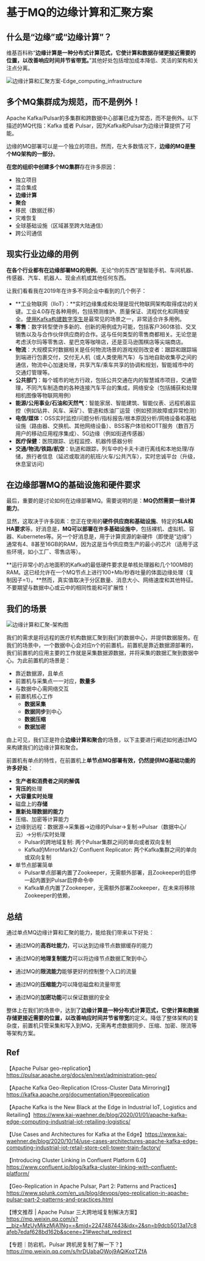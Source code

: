 

# 基于MQ的边缘计算和汇聚方案

## 什么是“边缘”或“边缘计算”？

维基百科称“**边缘计算是一种分布式计算范式，它使计算和数据存储更接近需要的位置，以改善响应时间并节省带宽。**”其他好处包括增加成本降低、灵活的架构和关注点分离。

![边缘计算和汇聚方案-Edge_computing_infrastructure](assets/边缘计算和汇聚方案-Edge_computing_infrastructure.png)

## 多个MQ集群成为规范，而不是例外！

Apache Kafka/Pulsar的多集群和跨数据中心部署已成为常态，而不是例外。以下描述的MQ代指：Kafka 或者 Pulsar，因为Kafka和Pulsar为边缘计算提供了可能。

边缘的MQ部署可以是一个独立的项目。然而，在大多数情况下，**边缘的MQ是整个MQ架构的一部分**。

**在您的组织中创建多个MQ集群**存在许多原因：

- 独立项目
- 混合集成
- **边缘计算**
- **聚合**
- 移民（数据迁移）
- 灾难恢复
- 全球基础设施（区域甚至跨大陆通信）
- 跨公司通信

## 现实行业边缘的用例

**在各个行业都有在边缘部署MQ的用例**。无论“你的东西”是智能手机、车间机器、传感器、汽车、机器人、现金点机或其他任何东西。

让我们看看我在2019年在许多不同企业中看到的几个例子：

- **工业物联网（IIoT）：**实时边缘集成和处理是现代物联网架构取得成功的关键。工业4.0存在各种用例，包括预测维护、质量保证、流程优化和网络安全。[使用Kafka构建数字孪生](https://www.kai-waehner.de/blog/2019/11/28/apache-kafka-industrial-iot-iiot-build-an-open-scalable-reliable-digital-twin/)是最常见的场景之一，非常适合许多用例。
- **零售**：数字转型使许多新的、创新的用例成为可能，包括客户360体验、交叉销售以及与合作伙伴供应商的合作。这与任何类型的零售商都相关。无论您是考虑沃尔玛等零售店、星巴克等咖啡店，还是亚马逊围棋店等尖端商店。
- **物流**：大规模实时数据相关是任何物流场景的游戏规则改变者：跟踪和跟踪端到端进行包裹交付，交付无人机（或人类使用汽车）与当地自助收集亭之间的通信，物流中心加速处理，共享汽车/乘车共享的协调和规划，智能城市中的交通灯管理等。
- **公共部门**：每个城市的地方行政，包括公共交通在内的智慧城市项目，交通管理，不同汽车制造商的各种连接汽车平台的集成，网络安全（包括捕获和处理相机图像等物联网用例）
- **能源/公用事业/石油和天然气**：智能家居、智能建筑、智能仪表、远程机器监控（例如钻井、风车、采矿）、管道和炼油厂运营（例如预测故障或异常检测）
- **电信/媒体**：OSS实时监控/问题分析/指标报告/根本原因分析/网络设备和基础设施（路由器、交换机、其他网络设备）、BSS客户体验和OTT服务（数百万用户的移动应用程序集成）、5G边缘（例如街道传感器）
- **医疗保健**：医院跟踪、远程监控、机器传感器分析
- **交通/物流/铁路/航空**：轨道和跟踪，列车中的卡夫卡进行离线和本地处理/存储，旅行者信息（延迟或取消的航班/火车/公共汽车），实时忠诚平台（升级，休息室访问）

## 在边缘部署MQ的基础设施和硬件要求

最后，重要的是讨论如何在边缘部署MQ。需要说明的是：**MQ仍然需要一些计算能力**。

显然，这取决于许多因素：您正在使用的**硬件供应商和基础设施**、特定的**SLA和HA要求**等。好消息是，**MQ可以部署在许多基础设施中**，包括裸机、虚拟机、容器、Kubernetes等。另一个好消息是，用于计算资源的新硬件（即使是“边缘”）通常有4、8甚至16GB的RAM，因为这是当今供应商生产的最小的芯片（适用于这些环境，如小工厂、零售店等）。

**运行非常小的占地面积的Kafka的最低硬件要求是单核处理器和几个100MB的RAM。这已经允许在一个MQ节点上进行100+Mb/秒吞吐量的体面边缘处理（复制因子=1）。**然而，真实值取决于分区数量、消息大小、网络速度和其他特征。不要期望与数据中心或云中的相同性能和可扩展性！

## 我们的场景

![边缘计算和汇聚-架构图](assets/边缘计算和汇聚-架构图.png)

我们的需求是将远程的医疗机构数据汇聚到我们的数据中心，并提供数据服务。在我们的场景中，一个数据中心会对应n个的前置机，前置机是靠近数据源部署的，我们前置机的应用主要的工作就是采集数据源数据，并将采集的数据汇聚到数据中心。为此前置机的场景是：

- 靠近数据源，且单点
- 前置机与采集点一一对应，**数量多**
- 与数据中心需网络交互
- 前置机核心工作
  - **数据采集**
  - **数据同步**到中心
  - **数据压缩**
  - **数据加密**

由上可见，我们正是符合**边缘计算和聚合**的场景，以下主要进行阐述如何通过MQ来构建我们的边缘计算和聚合。

前置机有单点的特性，在前置机上**单节点MQ部署有效，仍然提供MQ基础功能的许多好处**：

- **生产者和消费者之间的解偶**
- **背压的**处理
- **大容量实时处理**
- 磁盘上的**存储**
- **重新处理数据的能力**
- 压缩、加密等计算能力
- 边缘到远程：数据源->采集器->边缘的Pulsar->复制->Pulsar（数据中心/云）->分析/实时处理
  - Pulsar的跨地域复制: 两个Pulsar集群之间的单向或者双向复制
  - Kafka的MirrorMark2/ Confluent Replicator: 两个Kafka集群之间的单向或双向复制
- 单节点部署简单
  - Pulsar单点部署内置了Zookeeper，无需额外部署，且Zookeeper的启停一起内置到Pulsar启停命令中
  - Kafka单点内置了Zookeeper，无需额外部署Zookeeper，在未来将移除Zookeeper的依赖，

## 总结

通过单点MQ边缘计算和汇聚的能力，能给我们带来以下好处：

- 通过MQ的**高吞吐能力**，可以达到边缘节点数据缓存的能力

- 通过MQ的**地理复制能力**可以将边缘节点数据汇聚到中心

- 通过MQ的**限流能力**能够更好的控制整个入口的流量
- 通过MQ的**压缩能力**可以降低磁盘和流量带宽
- 通过MQ的**加密功能**可以保证数据的安全

整体上在我们的场景中，达到了**边缘计算是一种分布式计算范式，它使计算和数据存储更接近需要的位置，以改善响应时间并节省带宽**的定义。降低了整体架构的复杂度，前置机只管采集和写入到MQ，无需再考虑数据同步、压缩、加密、限流等等架构方案。

## Ref

【Apache Pulsar geo-replication】https://pulsar.apache.org/docs/en/next/administration-geo/

【Apache Kafka Geo-Replication (Cross-Cluster Data Mirroring)】https://kafka.apache.org/documentation/#georeplication

【Apache Kafka is the New Black at the Edge in Industrial IoT, Logistics and Retailing】https://www.kai-waehner.de/blog/2020/01/01/apache-kafka-edge-computing-industrial-iot-retailing-logistics/

【Use Cases and Architectures for Kafka at the Edge】https://www.kai-waehner.de/blog/2020/10/14/use-cases-architectures-apache-kafka-edge-computing-industrial-iot-retail-store-cell-tower-train-factory/

【Introducing Cluster Linking in Confluent Platform 6.0】https://www.confluent.io/blog/kafka-cluster-linking-with-confluent-platform/

【Geo-Replication in Apache Pulsar, Part 2: Patterns and Practices】https://www.splunk.com/en_us/blog/devops/geo-replication-in-apache-pulsar-part-2-patterns-and-practices.html

【博文推荐 | Apache Pulsar 三大跨地域复制解决方案】https://mp.weixin.qq.com/s?__biz=MzUyMjkzMjA1Ng==&mid=2247487443&idx=2&sn=b9dcb5013a17c8afeb7edaf628bd162b&scene=21#wechat_redirect

【专题｜防宕机，Pulsar 跨机房复制了解一下？】https://mp.weixin.qq.com/s/hrDUabaOWoj9AQiKozTZfA

